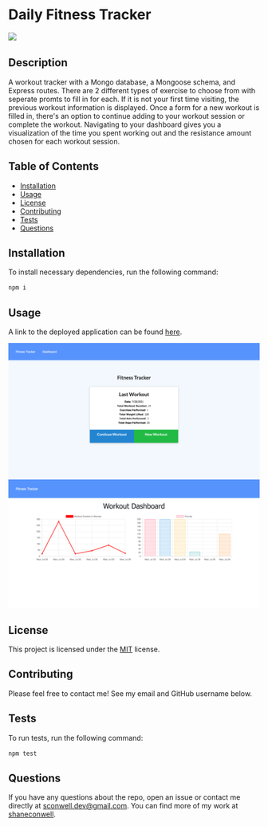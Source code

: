# Daily Fitness Tracker  

  <a href="https://opensource.org/licenses/MIT" alt="License">
        <img src="https://img.shields.io/badge/license-MIT-brightgreen" /></a>
  
  ## Description
A workout tracker with a Mongo database, a Mongoose schema, and Express routes. There are 2 different types of exercise to choose from with seperate promts to fill in for each. If it is not your first time visiting, the previous workout information is displayed. Once a form for a new workout is filled in, there's an option to continue adding to your workout session or complete the workout. Navigating to your dashboard gives you a visualization of the time you spent working out and the resistance amount chosen for each workout session. 

  ## Table of Contents
  - [Installation](#installation)
  - [Usage](#usage)
  - [License](#license)
  - [Contributing](#Contributing)
  - [Tests](Test)
  - [Questions](Questions)

  ## Installation
  To install necessary dependencies, run the following command:
   ``` md
   npm i
   ```
  ## Usage
  A link to the deployed application can be found [here](https://cryptic-harbor-25063.herokuapp.com/).

![Screenshot 1 of the fitness tracker](./assets/images/fitnesstracker-screenshot.png)
![Screenshot 2 of the fitness tracker](./assets/images/fitnesstracker-screenshot2.png)



  ## License
  This project is licensed under the [MIT](https://opensource.org/licenses/MIT) license.

  ## Contributing
  Please feel free to contact me! See my email and GitHub username below.

  ## Tests
  To run tests, run the following command:

  ``` md
  npm test
  ```
  ## Questions
  If you have any questions about the repo, open an issue or contact me directly at <sconwell.dev@gmail.com>. You can find more of my work at [shaneconwell](https://github.com/shaneconwell).

  
